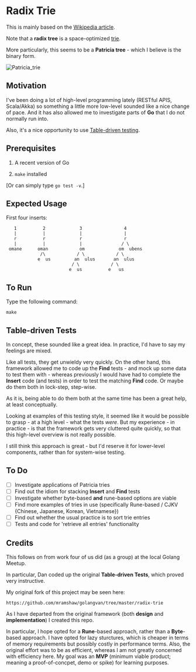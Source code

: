 # Radix Trie

This is mainly based on the [Wikipedia article](https://en.wikipedia.org/wiki/Radix_tree).

Note that a __radix tree__ is a space-optimized [trie](https://en.wikipedia.org/wiki/Trie).

More particularly, this seems to be a __Patricia tree__ - which I believe is the binary form.

![Patricia_trie](https://upload.wikimedia.org/wikipedia/commons/a/ae/Patricia_trie.svg)

## Motivation

I've been doing a lot of high-level programming lately (RESTful APIS, Scala/Akka) so
something a little more low-level sounded like a nice change of pace. And it has also
allowed me to investigate parts of __Go__ that I do not normally run into.

Also, it's a nice opportunity to use
[Table-driven testing](https://dave.cheney.net/2013/06/09/writing-table-driven-tests-in-go).

## Prerequisites

1. A recent version of Go

2. `make` installed

[Or can simply type `go test -v`.]

## Expected Usage

First four inserts:

```
   1          2             3                4
   |          |             |                |
   r          r             r                r
   |          |             |               / \
 omane      oman            om             om  ubens
             /\            / \            / \
            e  us         an  ulus       an  ulus
                         / \            / \
                        e  us          e   us
```

## To Run

Type the following command:

    make

## Table-driven Tests

In concept, these sounded like a great idea. In practice, I'd have to say my feelings are mixed.

Like all tests, they get unwieldy very quickly. On the other hand, this framework allowed me to
code up the __Find__ tests - and mock up some data to test them with - whereas previously I would
have had to complete the __Insert__ code (and tests) in order to test the matching __Find__ code.
Or maybe do them both in lock-step, step-wise.

As it is, being able to do them both at the same time has been a great help, at least conceptually.

Looking at examples of this testing style, it seemed like it would be possible to grasp - at a high
level - what the tests *were*. But my experience - in practice - is that the framework gets very
cluttered quite quickly, so that this high-level overview is not really possible.

I still think this approach is great - but I'd reserve it for lower-level components, rather than
for system-wise testing.

## To Do

- [ ] Investigate applications of Patricia tries
- [ ] Find out the idiom for stacking __Insert__ and __Find__ tests
- [ ] Investigate whether byte-based __and__ rune-based options are viable
- [ ] Find more examples of tries in use (specifically Rune-based / CJKV {Chinese, Japanese, Korean, Vietnamese})
- [ ] Find out whether the usual practice is to sort trie entries
- [ ] Tests and code for 'retrieve all entries' functionality

## Credits

This follows on from work four of us did (as a group) at the local Golang Meetup.

In particular, Dan coded up the original __Table-driven Tests__, which proved very instructive.

My original fork of this project may be seen here:

    https://github.com/mramshaw/golangvan/tree/master/radix-trie

As I have departed from the original framework (both __design__ and __implementation__) I created this repo.

In particular, I hope opted for a __Rune__-based approach, rather than a __Byte__-based approach. I have opted
for lazy sturctures, which is cheaper in terms of memory requirements but possibly costly in performance terms.
Also, the original effort was to be as efficient, whereas I am not greatly concerned with efficiency here. My
goal was an __MVP__ (minimum viable product; meaning a proof-of-concpet, demo or spike) for learning purposes.
